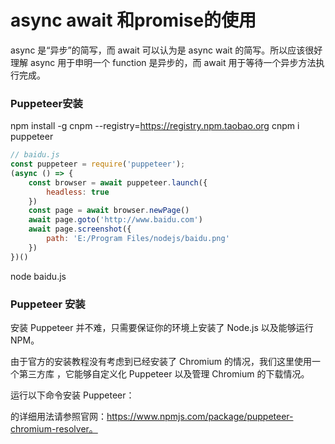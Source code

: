 
# async await 和promise的使用
async 是“异步”的简写，而 await 可以认为是 async wait 的简写。所以应该很好理解 async
用于申明一个 function 是异步的，而 await 用于等待一个异步方法执行完成。



### Puppeteer安装
npm install -g cnpm --registry=https://registry.npm.taobao.org
cnpm i puppeteer

```javascript
// baidu.js
const puppeteer = require('puppeteer');
(async () => {
    const browser = await puppeteer.launch({
        headless: true
    })
    const page = await browser.newPage()
    await page.goto('http://www.baidu.com')
    await page.screenshot({
        path: 'E:/Program Files/nodejs/baidu.png'
    })
})()
```
node baidu.js


### Puppeteer 安装
安装 Puppeteer 并不难，只需要保证你的环境上安装了 Node.js 以及能够运行 NPM。

由于官方的安装教程没有考虑到已经安装了 Chromium 的情况，我们这里使用一个第三方库 ，它能够自定义化 Puppeteer 以及管理 Chromium 的下载情况。

运行以下命令安装 Puppeteer：

的详细用法请参照官网：https://www.npmjs.com/package/puppeteer-chromium-resolver。












